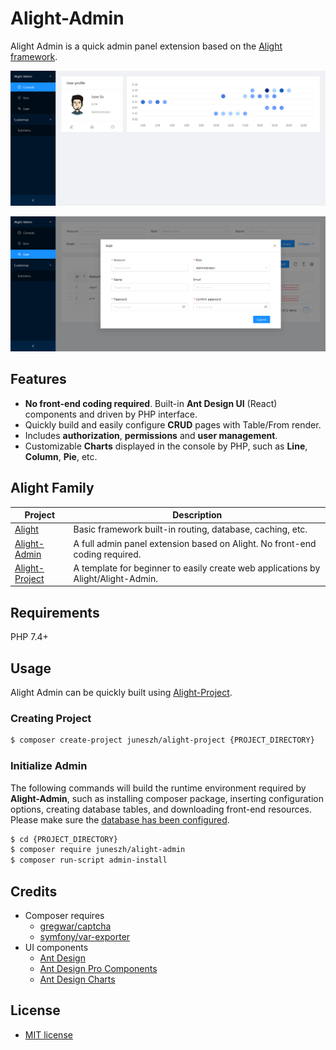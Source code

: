 # Alight-Admin
Alight Admin is a quick admin panel extension based on the  [Alight framework](https://github.com/juneszh/alight).

![desktop screenshot](example/image/screenshot_1.png)

![desktop screenshot](example/image/screenshot_2.png)

## Features
* **No front-end coding required**. Built-in **Ant Design UI** (React) components and driven by PHP interface.
* Quickly build and easily configure **CRUD** pages with Table/From render.
* Includes **authorization**, **permissions** and **user management**.
* Customizable **Charts** displayed in the console by PHP, such as **Line**, **Column**, **Pie**, etc.

## Alight Family

| Project     | Description     |
| --- | --- |
| [Alight](https://github.com/juneszh/alight)  | Basic framework built-in routing, database, caching, etc. |
| [Alight-Admin](https://github.com/juneszh/alight-admin)  | A full admin panel extension based on Alight. No front-end coding required.|
| [Alight-Project](https://github.com/juneszh/alight-project) | A template for beginner to easily create web applications by Alight/Alight-Admin. |

## Requirements
PHP 7.4+

## Usage
Alight Admin can be quickly built using [Alight-Project](https://github.com/juneszh/alight-project).
### Creating Project
```bash
$ composer create-project juneszh/alight-project {PROJECT_DIRECTORY} 
```

### Initialize Admin
The following commands will build the runtime environment required by **Alight-Admin**, such as installing composer package, inserting configuration options, creating database tables, and downloading front-end resources. Please make sure the [database has been configured](https://github.com/juneszh/alight#database).
```bash
$ cd {PROJECT_DIRECTORY} 
$ composer require juneszh/alight-admin
$ composer run-script admin-install
```

## Credits
* Composer requires
    * [gregwar/captcha](https://github.com/Gregwar/Captcha)
    * [symfony/var-exporter](https://github.com/symfony/var-exporter)
* UI components
    * [Ant Design](https://ant.design/)
    * [Ant Design Pro Components](https://procomponents.ant.design/)
    * [Ant Design Charts](https://charts.ant.design/en)

## License
* [MIT license](./LICENSE)
